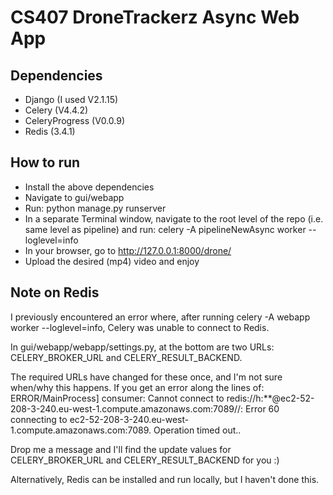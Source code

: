 # CS407 DroneTrackerz Async Web App

## Dependencies

 - Django (I used V2.1.15)
 - Celery (V4.4.2)
 - CeleryProgress (V0.0.9)
 - Redis (3.4.1)

## How to run

 - Install the above dependencies
 - Navigate to gui/webapp
 - Run: python manage.py runserver
 - In a separate Terminal window, navigate to the root level of the repo (i.e. same level as pipeline) and run: celery -A pipelineNewAsync worker --loglevel=info
 - In your browser, go to http://127.0.0.1:8000/drone/
 - Upload the desired (mp4) video and enjoy

 ## Note on Redis

I previously encountered an error where, after running celery -A webapp worker --loglevel=info, Celery was unable to connect to Redis.

In gui/webapp/webapp/settings.py, at the bottom are two URLs: CELERY_BROKER_URL and CELERY_RESULT_BACKEND.

The required URLs have changed for these once, and I'm not sure when/why this happens. If you get an error along the lines of: ERROR/MainProcess] consumer: Cannot connect to redis://h:**@ec2-52-208-3-240.eu-west-1.compute.amazonaws.com:7089//: Error 60 connecting to ec2-52-208-3-240.eu-west-1.compute.amazonaws.com:7089. Operation timed out..

Drop me a message and I'll find the update values for CELERY_BROKER_URL and CELERY_RESULT_BACKEND for you :)

Alternatively, Redis can be installed and run locally, but I haven't done this.
